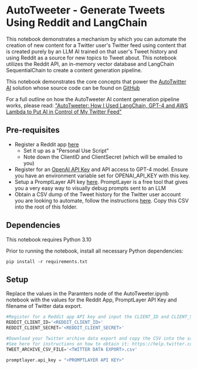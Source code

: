 # AutoTweeter - Generate Tweets Using Reddit and LangChain
This notebook demonstrates a mechanism by which you can automate the creation of new content for a Twitter user's Twitter feed using content that is created purely by an LLM AI trained on that user's Tweet history and using Reddit as a source for new topics to Tweet about. This notebook utilizes the Reddit API, an in-memory vector database and LangChain SequentialChain to create a content generation pipeline.

This notebook demonstrates the core concepts that power the [AutoTwitter AI](https://github.com/bll-bobbygill/AutoTweeter) solution whose source code can be found on [GitHub](https://github.com/bll-bobbygill/AutoTweeter)

For a full outline on how the AutoTweeter AI content generation pipeline works, please read: ["AutoTweeter: How I Used LangChain, GPT-4 and AWS Lambda to Put AI in Control of My Twitter Feed"](https://bluelabellabs.com/autotweeter-langchain-gpt4-ai-twitter-bot)

## Pre-requisites
- Register a Reddit app [here](https://ssl.reddit.com/prefs/apps/) 
    - Set it up as a "Personal Use Script"
    - Note down the ClientID and ClientSecret (which will be emailed to you)
- Register for an [OpenAI API Key](https://platform.openai.com/account/api-keys) and API access to GPT-4 model. Ensure you have an environment variable set for OPENAI_API_KEY with this key.
- Setup a PromptLayer API key [here](https://promptlayer.com/home). PromptLayer is a free tool that gives you a very easy way to visually debug prompts sent to an LLM
- Obtain a CSV dump of the Tweet history for the Twitter user account you are looking to automate, follow the instructions [here](https://help.twitter.com/en/managing-your-account/how-to-download-your-twitter-archive). Copy this CSV into the root of this folder.

## Dependencies
This notebook requires Python 3.10

Prior to running the notebook, install all necessary Python dependencies:
```
pip install -r requirements.txt
```

## Setup
Replace the values in the Paramters node of the AutoTweeter.ipynb notebook with the values for the Reddit App, PromptLayer API Key and filename of Twitter data export.
```Python
#Register for a Reddit app API key and input the CLIENT_ID and CLIENT_SECRET here
REDDIT_CLIENT_ID='<REDDIT_CLIENT_ID>'
REDDIT_CLIENT_SECRET='<REDDIT_CLIENT_SECRET>'

#Download your Twitter archive data export and copy the CSV into the same folder as this notebook.
#See here for instructions on how to obtain it: https://help.twitter.com/en/managing-your-account/how-to-download-your-twitter-archive
TWEET_ARCHIVE_CSV_FILE='<TWITTER DATA EXPORT>.csv'

promptlayer.api_key = "<PROMPTLAYER API KEY>"
```